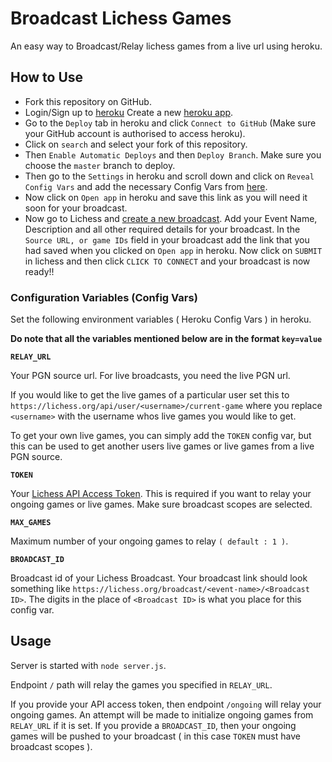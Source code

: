 # Broadcast Lichess Games

An easy way to Broadcast/Relay lichess games from a live url using heroku.

## How to Use

- Fork this repository on GitHub.
- Login/Sign up to [heroku](https://signup.heroku.com) Create a new [heroku app](https://dashboard.heroku.com/new-app).
- Go to the `Deploy` tab in heroku and click `Connect to GitHub` (Make sure your GitHub account is authorised to access heroku).
- Click on `search` and select your fork of this repository.
- Then `Enable Automatic Deploys` and then `Deploy Branch`. Make sure you choose the `master` branch to deploy.
- Then go to the `Settings` in heroku and scroll down and click on `Reveal Config Vars` and add the necessary Config Vars from [here](https://github.com/TheYoBots/Broadcast-Lichess-Games#configuration-variables).
- Now click on `Open app` in heroku and save this link as you will need it soon for your broadcast.
- Now go to Lichess and [create a new broadcast](https://lichess.org/broadcast/new). Add your Event Name, Description and all other required details for your broadcast. In the `Source URL, or game IDs` field in your broadcast add the link that you had saved when you clicked on `Open app` in heroku. Now click on `SUBMIT` in lichess and then click `CLICK TO CONNECT` and your broadcast is now ready!!

### Configuration Variables (Config Vars)

Set the following environment variables ( Heroku Config Vars ) in heroku.

**Do note that all the variables mentioned below are in the format `key=value`**

**`RELAY_URL`**

Your PGN source url. For live broadcasts, you need the live PGN url. 

If you would like to get the live games of a particular user set this to `https://lichess.org/api/user/<username>/current-game` where you replace `<username>` with the username whos live games you would like to get.

To get your own live games, you can simply add the `TOKEN` config var, but this can be used to get another users live games or live games from a live PGN source.

**`TOKEN`**

Your [Lichess API Access Token](https://lichess.org/account/oauth/token/create?scopes[]=study:write&description=Broadcasting+Token). This is required if you want to relay your ongoing games or live games. Make sure broadcast scopes are selected.

**`MAX_GAMES`**

Maximum number of your ongoing games to relay `( default : 1 )`.

**`BROADCAST_ID`**

Broadcast id of your Lichess Broadcast. Your broadcast link should look something like `https://lichess.org/broadcast/<event-name>/<Broadcast ID>`. The digits in the place of `<Broadcast ID>` is what you place for this config var.

## Usage

Server is started with `node server.js`.

Endpoint `/` path will relay the games you specified in `RELAY_URL`.

If you provide your API access token, then endpoint `/ongoing` will relay your ongoing games. An attempt will be made to initialize ongoing games from `RELAY_URL` if it is set. If you provide a `BROADCAST_ID`, then your ongoing games will be pushed to your broadcast ( in this case `TOKEN` must have broadcast scopes ).
